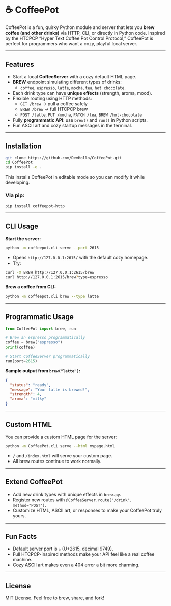 # ☕ CoffeePot

CoffeePot is a fun, quirky Python module and server that lets you **brew coffee (and other drinks)** via HTTP, CLI, or directly in Python code. Inspired by the HTCPCP “Hyper Text Coffee Pot Control Protocol,” CoffeePot is perfect for programmers who want a cozy, playful local server.

---

## Features

- Start a local **CoffeeServer** with a cozy default HTML page.
- **BREW** endpoint simulating different types of drinks:
  - `coffee`, `espresso`, `latte`, `mocha`, `tea`, `hot chocolate`.
- Each drink type can have **unique effects** (strength, aroma, mood).
- Flexible routing using HTTP methods:
  - `GET /brew` → pull a coffee safely
  - `BREW /brew` → full HTCPCP brew
  - `POST /latte`, `PUT /mocha`, `PATCH /tea`, `BREW /hot-chocolate`
- Fully **programmatic API**: use `brew()` and `run()` in Python scripts.
- Fun ASCII art and cozy startup messages in the terminal.

---

## Installation

```bash
git clone https://github.com/DevHollo/CoffeePot.git
cd CoffeePot
pip install -e .
```

This installs CoffeePot in editable mode so you can modify it while developing.

### Via pip:

`pip install coffeepot-http`

---

## CLI Usage

**Start the server:**

```bash
python -m coffeepot.cli serve --port 2615
```

- Opens `http://127.0.0.1:2615/` with the default cozy homepage.
- Try:
```bash
curl -X BREW http://127.0.0.1:2615/brew
curl http://127.0.0.1:2615/brew?type=espresso
```

**Brew a coffee from CLI:**

```bash
python -m coffeepot.cli brew --type latte
```

---

## Programmatic Usage

```python
from CoffeePot import brew, run

# Brew an espresso programmatically
coffee = brew("espresso")
print(coffee)

# Start CoffeeServer programmatically
run(port=2615)
```

**Sample output from `brew("latte")`:**

```json
{
  "status": "ready",
  "message": "Your latte is brewed!",
  "strength": 4,
  "aroma": "milky"
}
```

---

## Custom HTML

You can provide a custom HTML page for the server:

```bash
python -m CoffeePot.cli serve --html mypage.html
```

- `/` and `/index.html` will serve your custom page.
- All brew routes continue to work normally.

---

## Extend CoffeePot

- Add new drink types with unique effects in `brew.py`.
- Register new routes with `@CoffeeServer.route("/drink", method="POST")`.
- Customize HTML, ASCII art, or responses to make your CoffeePot truly yours.

---

## Fun Facts

- Default server port is `☕` (U+2615, decimal 9749).
- Full HTCPCP-inspired methods make your API feel like a real coffee machine.
- Cozy ASCII art makes even a 404 error a bit more charming.

---

## License

MIT License. Feel free to brew, share, and fork!